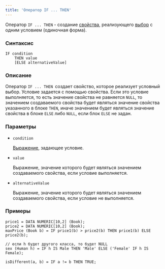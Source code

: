 ```yaml
---
title: 'Оператор IF ... THEN'
---
```


Оператор `IF ... THEN` - создание [свойства](Properties.md), реализующего [выбор](Selection_CASE_IF_MULTI_OVERRIDE_EXCLUSIVE.md) с одним условием (одиночная форма).

### Синтаксис

    IF condition 
        THEN value
        [ELSE alternativeValue]

### Описание

Оператор `IF ... THEN `создает свойство, которое реализует условный выбор. Условие задается с помощью свойства. Если это условие выполняется, то есть значение свойства не равняется `NULL`, то значением создаваемого свойства будет являться значение свойства указанного в блоке `THEN`, иначе значением будет являться значение свойства в блоке `ELSE` либо `NULL`, если блок `ELSE` не задан.

### Параметры

- `condition`

    [Выражение](Expression.md), задающее условие. 

- `value`

    Выражение, значение которого будет являться значением создаваемого свойства, если условие выполняется.

- `alternativeValue`

    Выражение, значение которого будет являться значением создаваемого свойства, если условие не выполняется.

### Примеры

```lsf
price1 = DATA NUMERIC[10,2] (Book);
price2 = DATA NUMERIC[10,2] (Book);
maxPrice (Book b) = IF price1(b) > price2(b) THEN price1(b) ELSE price2(b);

// если h будет другого класса, то будет NULL
sex (Human h) = IF h IS Male THEN 'Male' ELSE ('Female' IF h IS Female); 

isDifferent(a, b) = IF a != b THEN TRUE;
```
